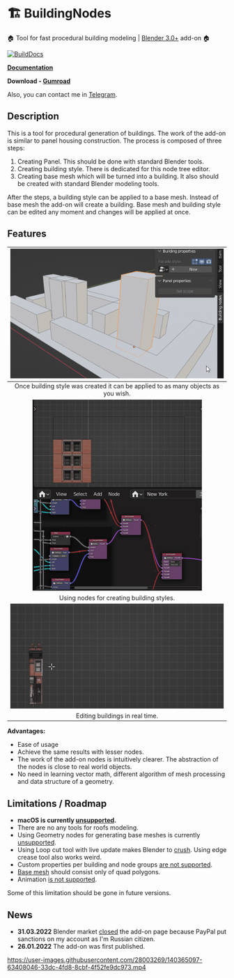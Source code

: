 # 🏗️ BuildingNodes

🏠 Tool for fast procedural building modeling | [Blender 3.0+](https://www.blender.org/) add-on 🏠

[![BuildDocs](https://github.com/Durman/BuildingNodesDocs/actions/workflows/build_docs.yml/badge.svg)](https://github.com/Durman/BuildingNodesDocs/actions/workflows/build_docs.yml)

[**Documentation**](https://durman.github.io/BuildingNodesDocs/)

**Download - [Gumroad][GR]**

[GR]: https://randum.gumroad.com/l/building-nodes

Also, you can contact me in [Telegram](https://t.me/SoluSerg).

## Description

This is a tool for procedural generation of buildings. The work of the add-on
is similar to panel housing construction. The process is composed of three
steps:

1. Creating Panel. This should be done with standard Blender tools.
2. Creating building style. There is dedicated for this node tree editor.
3. Creating base mesh which will be turned into a building. It also should be 
   created with standard Blender modeling tools.

After the steps, a building style can be applied to a base mesh. Instead of
base mesh the add-on will create a building. Base mesh and building style can
be edited any moment and changes will be applied at once.

## Features
| ![figure](docs/images/Apply_style.gif) |
|:---:|
| Once building style was created it can be applied to as many objects as you wish. |
| ![figure](docs/images/Using_nodes.gif)|
| Using nodes for creating building styles. |
| ![figure](docs/images/Edit_facade.gif)|
| Editing buildings in real time. |

**Advantages:**
- Ease of usage
- Achieve the same results with lesser nodes.
- The work of the add-on nodes is intuitively clearer. The abstraction of the
  nodes is close to real world objects.
- No need in learning vector math, different algorithm of mesh processing and
  data structure of a geometry.

## Limitations / Roadmap

- **macOS is currently [unsupported](https://github.com/Durman/BuildingNodesDocs/issues/5).**
- There are no any tools for roofs modeling. 
- Using Geometry nodes for generating base meshes is currently [unsupported][1].
- Using Loop cut tool with live update makes Blender to [crush][2]. Using edge
  crease tool also works weird.
- Custom properties per building and node groups [are not supported][3].
- [Base mesh][4] should consist only of quad polygons.
- Animation [is not supported][1].

[1]: https://durman.github.io/BuildingNodesDocs/execution_system.html
[2]: https://developer.blender.org/T67093
[3]: https://durman.github.io/BuildingNodesDocs/execution_system.html#tree-editor
[4]: https://durman.github.io/BuildingNodesDocs/data_structure.html#base-geometry

Some of this limitation should be gone in future versions.

## News

- **31.03.2022** Blender market [closed][5] the add-on page because PayPal put
  sanctions on my account as I'm Russian citizen.
- **26.01.2022** The add-on was first published.

[5]: https://user-images.githubusercontent.com/28003269/161481199-7e69af6b-c4ae-4f23-981c-aa563a7c7789.png

https://user-images.githubusercontent.com/28003269/140365097-63408046-33dc-4fd8-8cbf-4f52fe9dc973.mp4
